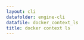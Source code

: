 ```yaml
---
layout: cli
datafolder: engine-cli
datafile: docker_context_ls
title: docker context ls
---
```

<!--
This page is automatically generated from Docker's source code. If you want to
suggest a change to the text that appears here, open a ticket or pull request
in the source repository on GitHub:

https://github.com/docker/cli
-->

